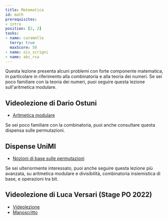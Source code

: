 ```yaml
---
title: Matematica
id: math
prerequisites:
- intro
position: [2, 2]
tasks:
- name: caramelle
  terry: true
  maxScore: 50
- name: ois_scrigni
- name: abc_rsa
---
```

Questa lezione presenta alcuni problemi con forte componente matematica, in particolare in riferimento alla combinatoria e alla teoria dei numeri. Se sei poco familiare con la teoria dei numeri, puoi seguire questa lezione sull'aritmetica modulare.

## Videolezione di Dario Ostuni

- [Aritmetica modulare](https://youtu.be/eroJMT_ODQ0)

Se sei poco familiare con la combinatoria, puoi anche consultare questa dispensa sulle permutazioni.

## Dispense UniMI

- [Nozioni di base sulle permutazioni](https://wiki.olinfo.it/extra/unimi/permutazioni.pdf)

Se sei ulteriormente interessato, puoi anche seguire questa lezione più avanzata, su aritmetica modulare e divisibilità, combinatoria insiemistica di base, e operazioni tra bit.

## Videolezione di Luca Versari (Stage PO 2022)

- [Videolezione](https://youtu.be/eQErzh2y9Kg)
- [Manoscritto](https://wiki.olinfo.it/2022/2021-12-05-note-17-22.pdf)
